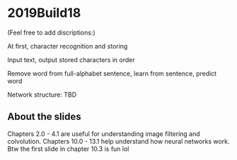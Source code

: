 # 2019Build18
(Feel free to add discriptions:)

At first, character recognition and storing

Input text, output stored characters in order

Remove word from full-alphabet sentence, learn from sentence, predict word


Network structure: TBD


## About the slides
Chapters 2.0 - 4.1 are useful for understanding image filtering and colvolution. Chapters 10.0 - 13.1 help understand how neural networks work. Btw the first slide in chapter 10.3 is fun lol
